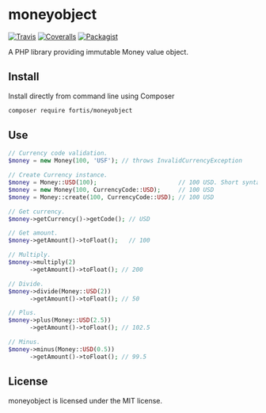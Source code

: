 # moneyobject

[![Travis](https://img.shields.io/travis/fortis/moneyobject.svg?branch=master)](https://travis-ci.org/fortis/moneyobject)
[![Coveralls](https://img.shields.io/coveralls/fortis/moneyobject/master.svg)](https://coveralls.io/github/fortis/moneyobject?branch=master)
[![Packagist](https://img.shields.io/packagist/l/fortis/moneyobject.svg)](https://packagist.org/packages/fortis/moneyobject)

A PHP library providing immutable Money value object.

## Install

Install directly from command line using Composer
``` bash
composer require fortis/moneyobject
```

## Use

``` php
// Currency code validation.
$money = new Money(100, 'USF'); // throws InvalidCurrencyException

// Create Currency instance.
$money = Money::USD(100);                       // 100 USD. Short syntax with autocomplete.
$money = new Money(100, CurrencyCode::USD);     // 100 USD  
$money = Money::create(100, CurrencyCode::USD); // 100 USD

// Get currency.
$money->getCurrency()->getCode(); // USD

// Get amount.
$money->getAmount()->toFloat();   // 100

// Multiply.
$money->multiply(2)
      ->getAmount()->toFloat(); // 200

// Divide.
$money->divide(Money::USD(2))
      ->getAmount()->toFloat(); // 50

// Plus.
$money->plus(Money::USD(2.5))
      ->getAmount()->toFloat(); // 102.5

// Minus.
$money->minus(Money::USD(0.5))
      ->getAmount()->toFloat(); // 99.5
```

## License

moneyobject is licensed under the MIT license.
